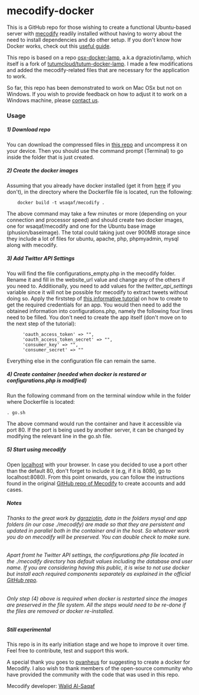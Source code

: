 # mecodify-docker

This is a GitHub repo for those wishing to create a functional Ubuntu-based server with [mecodify](https://github.com/wsaqaf/mecodify) readily installed without having to worry about the need to install dependencies and do other setup. If you don't know how Docker works, check out this [useful guide](https://prakhar.me/docker-curriculum/).

This repo is based on a repo [osx-docker-lamp](https://github.com/dgraziotin/osx-docker-lamp), a.k.a dgraziotin/lamp, which itself is a fork of [tutumcloud/tutum-docker-lamp](https://github.com/tutumcloud/lamp). I made a few modifications and added the mecodify-related files that are necessary for the application to work. 

So far, this repo has been demonstrated to work on Mac OSx but not on Windows. If you wish to provide feedback on how to adjust it to work on a Windows machine, please [contact us](mailto:admin@mecodify.org).

### Usage

##### 1) Download repo

You can download the compressed files in [this repo](https://github.com/wsaqaf/mecodify-docker/archive/master.zip) and uncompress it on your device. Then you should use the command prompt (Terminal) to go inside the folder that is just created.

##### 2) Create the docker images

Assuming that you already have docker installed (get it from [here](https://docs.docker.com/engine/installation/) if you don't), in the directory where the Dockerfile file is located, run the following:

        docker build -t wsaqaf/mecodify .
 
The above command may take a few minutes or more (depending on your connection and processor speed) and should create two docker images, one for wsaqaf/mecodify and one for the Ubuntu base image (phusion/baseimage). The total could taking just over 900MB storage since they include a lot of files for ubuntu, apache, php, phpmyadmin, mysql along with mecodify.

##### 3) Add Twitter API Settings

You will find the file configurations_empty.php in the mecodify folder. Rename it and fill in the website_url value and change any of the others if you need to. Additionally, you need to add values for the *twitter_api_settings* variable since it will not be possible for mecodify to extract tweets without doing so. Apply the firststep of [this informative tutorial](https://iag.me/socialmedia/how-to-create-a-twitter-app-in-8-easy-steps/) on how to create to get the required credentials for an app. You would then need to add the obtained information into configurations.php, namely the following four lines need to be filled. You don't need to create the app itself (don't move on to the next step of the tutorial):

          'oauth_access_token' => "",
          'oauth_access_token_secret' => "",
          'consumer_key' => "",
          'consumer_secret' => ""
        
Everything else in the configuration file can remain the same.

##### 4) Create container (needed when docker is restared or configurations.php is modified)

Run the following command from on the terminal window while in the folder where Dockerfile is located:

    . go.sh

The above command would run the container and have it accessible via port 80. If the port is being used by another server, it can be changed by modifying the relevant line in the go.sh file.

##### 5) Start using mecodify

Open [localhost](http://localhost) with your browser. In case you decided to use a port other than the default 80, don't forget to include it (e.g, if it is 8080, go to localhost:8080).
From this point onwards, you can follow the instructions found in the original [GitHub repo of Mecodify](https://github.com/wsaqaf/mecodify/blob/master/manual.md) to create accounts and add cases.

##### Notes

###### Thanks to the great work by [dgraziotin](https://github.com/dgraziotin), data in the folders mysql and app folders (in our case ./mecodify) are made so that they are persistent and updated in parallel both in the container and in the host. So whatever work you do on mecodify will be preserved. You can double check to make sure.

###### Apart fromt he Twitter API settings, the configurations.php file located in the ./mecodify directory has default values including the database and user name. If you are considering having this public, it is wise to not use docker but install each required components separately as explained in the official [GitHub repo](https://github.com/wsaqaf/mecodify).
       
###### Only step (4) above is required when docker is restarted since the images are preserved in the file system. All the steps would need to be re-done if the files are removed or docker re-installed.  

##### Still experimental

This repo is in its early initiation stage and we hope to improve it over time. Feel free to contribute, test and support this work.

A special thank you goes to [pvanheus](https://github.com/pvanheus) for suggesting to create a docker for Mecodify. I also wish to thank members of the open-source community who have provided the community with the code that was used in this repo.

Mecodify developer: [Walid Al-Saqaf](https://github.com/wsaqaf)
